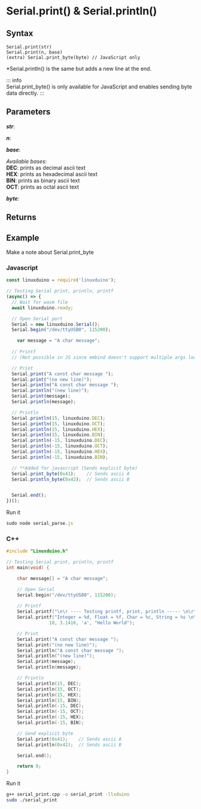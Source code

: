 # Serial.print() & Serial.println()

## Syntax 
```
Serial.print(str)
Serial.print(n, base)
(extra) Serial.print_byte(byte) // JavaScript only
``` 
*Serial.println() is the same but adds a new line at the end.   

::: info   
Serial.print_byte() is only available for JavaScript and enables sending byte data directly.
:::

## Parameters

***str***:   

***n***: 

***base***: 

*Available bases*:   
**DEC**: prints as decimal ascii text   
**HEX**: prints as hexadecimal ascii text   
**BIN**: prints as binary ascii text   
**OCT**: prints as octal ascii text  

***byte***:   


## Returns


## Example

Make a note about Serial.print_byte

### Javascript 
```js
const linuxduino = require('linuxduino');

// Testing Serial print, println, printf
(async() => {
  // Wait for wasm file
  await linuxduino.ready;

  // Open Serial port
  Serial = new linuxduino.Serial();
  Serial.begin("/dev/ttyUSB0", 115200);

	var message = "A char message";
  
  // Printf 
  // (Not possible in JS since embind doesn't support multiple args loader)

  // Print
  Serial.print("A const char message ");
  Serial.print("(no new line)");
  Serial.println("A const char message ");
  Serial.println("(new line)");
  Serial.print(message);
  Serial.println(message);

  // Println
  Serial.println(15, linuxduino.DEC);
  Serial.println(15, linuxduino.OCT);
  Serial.println(15, linuxduino.HEX);
  Serial.println(15, linuxduino.BIN);
  Serial.println(-15, linuxduino.DEC);
  Serial.println(-15, linuxduino.OCT);
  Serial.println(-15, linuxduino.HEX);
  Serial.println(-15, linuxduino.BIN);

  // **Added for javascript (Sends explicit byte)
  Serial.print_byte(0x41);    // Sends ascii A
  Serial.println_byte(0x42);  // Sends ascii B


  Serial.end();
})();
```

Run it
```js
sudo node serial_parse.js
```

### C++
```cpp
#include "Linuxduino.h"

// Testing Serial print, println, printf
int main(void) {

	char message[] = "A char message";

    // Open Serial
    Serial.begin("/dev/ttyUSB0", 115200);
    
    // Printf
    Serial.printf("\n\r ---- Testing printf, print, println ----- \n\r");
    Serial.printf("Integer = %d, Float = %f, Char = %c, String = %s \n\r", 
                10, 3.1416, 'a', "Hello World");

    // Print
    Serial.print("A const char message ");
    Serial.print("(no new line)");
    Serial.println("A const char message ");
    Serial.println("(new line)");
    Serial.print(message);
    Serial.println(message);

    // Println
    Serial.println(15, DEC);
    Serial.println(15, OCT);
    Serial.println(15, HEX);
    Serial.println(15, BIN);
    Serial.println(-15, DEC);
    Serial.println(-15, OCT);
    Serial.println(-15, HEX);
    Serial.println(-15, BIN);

    // Send explicit byte
    Serial.print(0x41);    // Sends ascii A
    Serial.println(0x42);  // Sends ascii B

    Serial.end();

    return 0;
}
```

Run it
```sh
g++ serial_print.cpp -o serial_print -llxduino
sudo ./serial_print
```